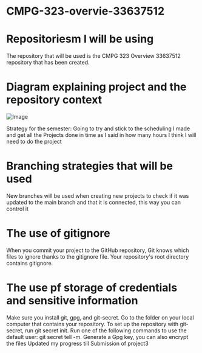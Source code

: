 # CMPG-323-overvie-33637512
# Repositoriesm I will be using
The repository that will be used is the CMPG 323 Overview 33637512 repository that has been created. 
# Diagram explaining project and the repository context
![Image](https://user-images.githubusercontent.com/88766550/185238742-f53880cf-012a-43bd-87d4-05345c3f4fc1.png)

Strategy for the semester:
Going to try and stick to the scheduling I made and get all the Projects done in time as I said in how many hours I think  I will need to do the project
# Branching strategies that will be used
New branches will be used when creating new projects to check if it was updated to the main branch and that it is connected, this way you can control it

# The use of gitignore
When you commit your project to the GitHub repository, Git knows which files to ignore thanks to the gitignore file. Your repository's root directory contains gitignore.

# The use pf storage of credentials and sensitive information
Make sure you install git, gpg, and git-secret.
Go to the folder on your local computer that contains your repository.
To set up the repository with git-secret, run git secret init.
Run one of the following commands to use the default user: git secret tell -m.
Generate a Gpg key, you can also encrypt the files
Updated my progress till Submission of project3
